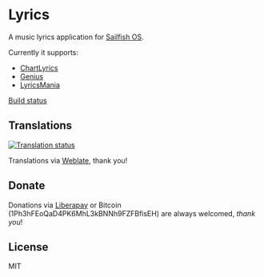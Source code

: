 # Lyrics

A music lyrics application for [Sailfish OS](https://sailfishos.org).

Currently it supports:
  * [ChartLyrics](http://chartlyrics.com)
  * [Genius](http://genius.com)
  * [LyricsMania](http://www.lyricsmania.com)

[Build status](https://build.merproject.org/package/live_build_log/home:ilpianista/harbour-lyrics/sailfish_latest_armv7hl/armv8el)

## Translations

[![Translation status](https://hosted.weblate.org/widgets/harbour-lyrics/-/svg-badge.svg)](https://hosted.weblate.org/engage/harbour-lyrics/?utm_source=widget)

Translations via [Weblate](https://hosted.weblate.org/projects/harbour-lyrics/), thank you!

## Donate

Donations via [Liberapay](https://liberapay.com/ilpianista) or Bitcoin (1Ph3hFEoQaD4PK6MhL3kBNNh9FZFBfisEH) are always welcomed, _thank you_!

## License

MIT
